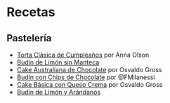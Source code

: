 # Recetas

## Pastelería

* [Torta Clásica de Cumpleaños](pasteleria/torta_anna_olson.md) por Anna Olson
* [Budín de Limón sin Manteca](pasteleria/budin_limon_sin_manteca.md)
* [Cake Australiana de Chocolate](pasteleria/cake_chocolate.md) por Osvaldo Gross
* [Budín con Chips de Chocolate](pasteleria/budin_chips.md) por @FMilanessi
* [Cake Básica con Queso Crema](pasteleria/cake_basica_queso_cream.md) por Osvaldo Gross
* [Budín de Limón y Arándanos](pasteleria/budin_limon_arandanos.md)

